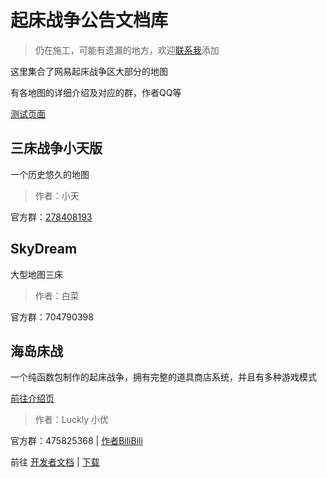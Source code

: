 # 起床战争公告文档库

> 仍在施工，可能有遗漏的地方，欢迎[联系我](http://urls.xiaotian.buzz/uhrDp)添加

这里集合了网易起床战争区大部分的地图

有各地图的详细介绍及对应的群，作者QQ等

[测试页面](/text/index.md)

## 三床战争小天版

一个历史悠久的地图

> 作者：小天

官方群：[278408193](https://jq.qq.com/?k=1S8H9L7z)

## SkyDream

大型地图三床

> 作者：白菜

官方群：704790398

## 海岛床战

一个纯函数包制作的起床战争，拥有完整的道具商店系统，并且有多种游戏模式

[前往介绍页](/BedWars_island/index.md)

> 作者：Luckly 小优

官方群：475825368 | [作者BiliBili](https://space.bilibili.com/521523419)

前往 [开发者文档](/BedWars_island/Developers.md) | [下载](/BedWars_island/Download.md)
